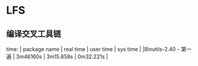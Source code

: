 # LFS
## 编译交叉工具链
time:
  | package name | real time | user time | sys time |
  |Binutils-2.40 - 第一遍 |  3m46160s | 3m15.858s | 0m32.221s |
